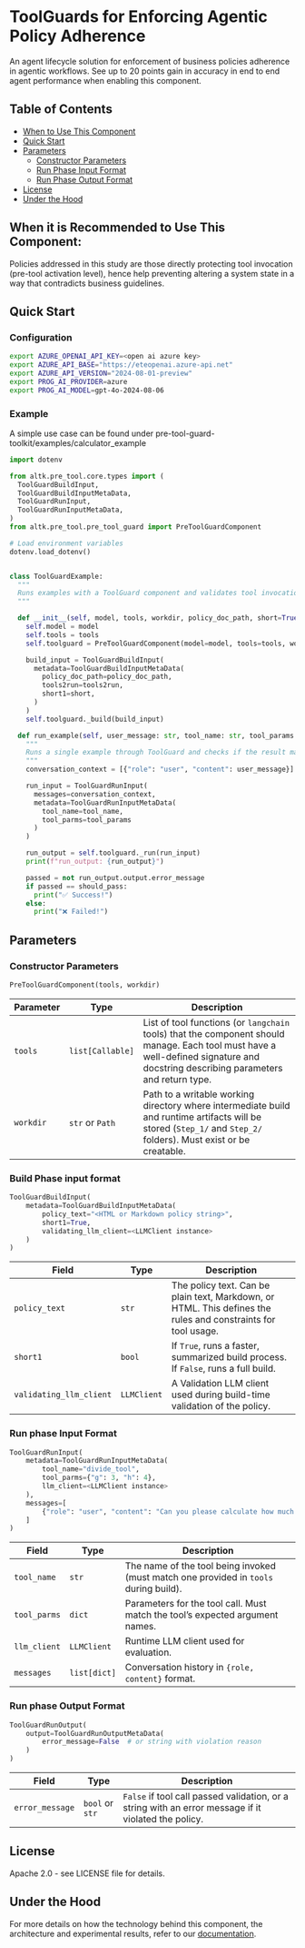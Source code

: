 # ToolGuards for Enforcing Agentic Policy Adherence
An agent lifecycle solution for enforcement of business policies adherence in agentic workflows. See up to 20 points gain in accuracy in end to end agent performance when enabling this component.

## Table of Contents
- [When to Use This Component](#when-it-is-recommended-to-use-this-component)
- [Quick Start](#quick-start)
- [Parameters](#parameters)
  - [Constructor Parameters](#constructor-parameters)
  - [Run Phase Input Format](#run-phase-input-format)
  - [Run Phase Output Format](#run-phase-output-format)
- [License](#license)
- [Under the Hood](#under-the-hood)

## When it is Recommended to Use This Component:

Policies addressed in this study are those directly protecting tool invocation (pre-tool activation level), hence help preventing altering a system state in a way that contradicts business guidelines.


## Quick Start


### Configuration

```bash
export AZURE_OPENAI_API_KEY=<open ai azure key>
export AZURE_API_BASE="https://eteopenai.azure-api.net"
export AZURE_API_VERSION="2024-08-01-preview"
export PROG_AI_PROVIDER=azure
export PROG_AI_MODEL=gpt-4o-2024-08-06
```
### Example
A simple use case can be found under pre-tool-guard-toolkit/examples/calculator_example

```python
import dotenv

from altk.pre_tool.core.types import (
  ToolGuardBuildInput,
  ToolGuardBuildInputMetaData,
  ToolGuardRunInput,
  ToolGuardRunInputMetaData,
)
from altk.pre_tool.pre_tool_guard import PreToolGuardComponent

# Load environment variables
dotenv.load_dotenv()


class ToolGuardExample:
  """
  Runs examples with a ToolGuard component and validates tool invocation against policy.
  """

  def __init__(self, model, tools, workdir, policy_doc_path, short=True, tools2run=None):
    self.model = model
    self.tools = tools
    self.toolguard = PreToolGuardComponent(model=model, tools=tools, workdir=workdir)

    build_input = ToolGuardBuildInput(
      metadata=ToolGuardBuildInputMetaData(
        policy_doc_path=policy_doc_path,
        tools2run=tools2run,
        short1=short,
      )
    )
    self.toolguard._build(build_input)

  def run_example(self, user_message: str, tool_name: str, tool_params: dict, should_pass: bool):
    """
    Runs a single example through ToolGuard and checks if the result matches the expectation.
    """
    conversation_context = [{"role": "user", "content": user_message}]

    run_input = ToolGuardRunInput(
      messages=conversation_context,
      metadata=ToolGuardRunInputMetaData(
        tool_name=tool_name,
        tool_parms=tool_params
      )
    )

    run_output = self.toolguard._run(run_input)
    print(f"run_output: {run_output}")

    passed = not run_output.output.error_message
    if passed == should_pass:
      print("✅ Success!")
    else:
      print("❌ Failed!")

```

## Parameters

### Constructor Parameters

```python
PreToolGuardComponent(tools, workdir)
```

| Parameter | Type             | Description                                                                                                                                                                       |
| --------- | ---------------- |-----------------------------------------------------------------------------------------------------------------------------------------------------------------------------------|
| `tools`   | `list[Callable]` | List of tool functions (or `langchain` tools) that the component should manage. Each tool must have a well-defined signature and docstring describing parameters and return type. |
| `workdir` | `str` or `Path`  | Path to a writable working directory where intermediate build and runtime artifacts will be stored (`Step_1/` and `Step_2/` folders). Must exist or be creatable.                 |

###  Build Phase input format

```python
ToolGuardBuildInput(
    metadata=ToolGuardBuildInputMetaData(
        policy_text="<HTML or Markdown policy string>",
        short1=True,
        validating_llm_client=<LLMClient instance>
    )
)
```

| Field                   | Type        | Description                                                                                                   |
| ----------------------- | ----------- |---------------------------------------------------------------------------------------------------------------|
| `policy_text`           | `str`       | The policy text. Can be plain text, Markdown, or HTML. This defines the rules and constraints for tool usage. |
| `short1`                | `bool`      | If `True`, runs a faster, summarized build process. If `False`, runs a full build.                            |
| `validating_llm_client` | `LLMClient` | A Validation LLM client used during build-time validation of the policy.                                      |

### Run phase Input Format
```python
ToolGuardRunInput(
    metadata=ToolGuardRunInputMetaData(
        tool_name="divide_tool",
        tool_parms={"g": 3, "h": 4},
        llm_client=<LLMClient instance>
    ),
    messages=[
        {"role": "user", "content": "Can you please calculate how much is 3/4?"}
    ]
)
```

| Field        | Type         | Description                                                                           |
| ------------ | ------------ | ------------------------------------------------------------------------------------- |
| `tool_name`  | `str`        | The name of the tool being invoked (must match one provided in `tools` during build). |
| `tool_parms` | `dict`       | Parameters for the tool call. Must match the tool’s expected argument names.          |
| `llm_client` | `LLMClient`  | Runtime LLM client used for evaluation.                                               |
| `messages`   | `list[dict]` | Conversation history in `{role, content}` format.                                     |

### Run phase Output Format
```python
ToolGuardRunOutput(
    output=ToolGuardRunOutputMetaData(
        error_message=False  # or string with violation reason
    )
)
```
| Field           | Type            | Description                                                                                          |
| --------------- | --------------- | ---------------------------------------------------------------------------------------------------- |
| `error_message` | `bool` or `str` | `False` if tool call passed validation, or a string with an error message if it violated the policy. |



## License
Apache 2.0 - see LICENSE file for details.

## Under the Hood
For more details on how the technology behind this component, the architecture and experimental results, refer to our [documentation](https://altk.ai).
